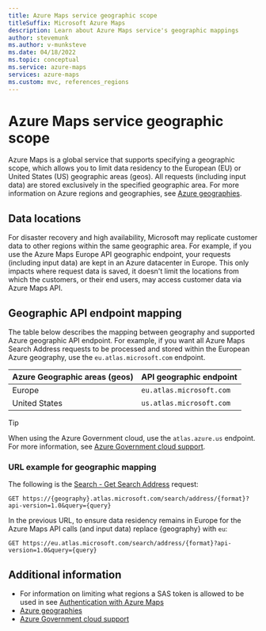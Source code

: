 ```yaml
---
title: Azure Maps service geographic scope
titleSuffix: Microsoft Azure Maps
description: Learn about Azure Maps service's geographic mappings
author: stevemunk
ms.author: v-munksteve
ms.date: 04/18/2022
ms.topic: conceptual
ms.service: azure-maps
services: azure-maps
ms.custom: mvc, references_regions
---
```


# Azure Maps service geographic scope

Azure Maps is a global service that supports specifying a geographic scope, which allows you to limit data residency to the European (EU) or United States (US) geographic areas (geos). All requests (including input data) are stored exclusively in the specified geographic area. For more information on Azure regions and geographies, see [Azure geographies](https://azure.microsoft.com/global-infrastructure/geographies).

## Data locations

For disaster recovery and high availability, Microsoft may replicate customer data to other regions within the same geographic area. For example, if you use the Azure Maps Europe API geographic endpoint, your requests (including input data) are kept in an Azure datacenter in Europe. This only impacts where request data is saved, it doesn't limit the locations from which the customers, or their end users, may access customer data via Azure Maps API.

## Geographic API endpoint mapping

The table below describes the mapping between geography and supported Azure geographic API endpoint. For example, if you want all Azure Maps Search Address requests to be processed and stored within the European Azure geography, use the `eu.atlas.microsoft.com` endpoint.

| Azure Geographic areas (geos) | API geographic endpoint   |
|-------------------------------|---------------------------|
| Europe                        | `eu.atlas.microsoft.com`  |
| United States                 | `us.atlas.microsoft.com`  |

> [!TIP]
> When using the Azure Government cloud, use the `atlas.azure.us` endpoint. For more information, see [Azure Government cloud support](how-to-use-map-control.md#azure-government-cloud-support).

### URL example for geographic mapping

The following is the [Search - Get Search Address](/rest/api/maps/search/get-search-address) request:

```http
GET https://{geography}.atlas.microsoft.com/search/address/{format}?api-version=1.0&query={query}
```

In the previous URL, to ensure data residency remains in Europe for the Azure Maps API calls (and input data) replace {geography} with `eu`:

```http
GET https://eu.atlas.microsoft.com/search/address/{format}?api-version=1.0&query={query}
```

## Additional information

- For information on limiting what regions a SAS token is allowed to be used in see [Authentication with Azure Maps](azure-maps-authentication.md#create-sas-tokens)
- [Azure geographies](https://azure.microsoft.com/global-infrastructure/geographies)
- [Azure Government cloud support](how-to-use-map-control.md#azure-government-cloud-support)
